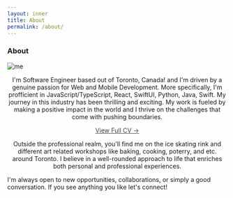 ```yaml
---
layout: inner
title: About
permalink: /about/
---
```

### About

![me](../img/me.JPG)

<p align="center">
I'm Software Engineer based out of Toronto, Canada! and I'm driven by a genuine passion for Web and Mobile Development. More specifically, I'm profficient in JavaScript/TypeScript, React, SwiftUI, Python, Java, Swift. My journey in this industry has been thrilling and exciting. My work is fueled by making a positive impact in the world and I thrive on the challenges that come with pushing boundaries.

</p>

<p align="center">
  <a href="https://read.cv/joharido" title="Donya Johari CV" style="color: rgb(68, 68, 68);">
    <span style="caret-color: #444444;">View Full CV&nbsp;→</span>
  </a>
</p>

<p align="center">
Outside the professional realm, you'll find me on the ice skating rink and different art related workshops like baking, cooking, poterry, and etc. around Toronto. I believe in a well-rounded approach to life that enriches both personal and professional experiences.

I'm always open to new opportunities, collaborations, or simply a good conversation. If you see anything you like let's connect!
</p>



